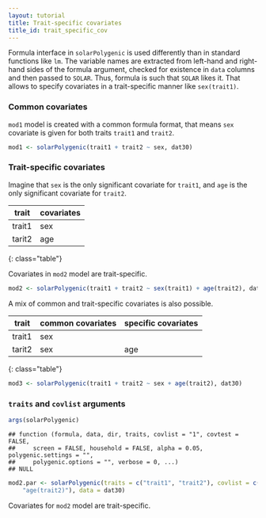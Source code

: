 ```yaml
---
layout: tutorial
title: Trait-specific covariates
title_id: trait_specific_cov
---
```






  



Formula interface in `solarPolygenic` is used differently than in standard functions like `lm`.
The variable names are extracted from left-hand and right-hand sides of the formula argument,
checked for existence in `data` columns and then passed to `SOLAR`.
Thus, formula is such that `SOLAR` likes it.
That allows to specify covariates in a trait-specific manner like `sex(trait1)`.

### Common covariates

`mod1` model is created with a common formula format,
that means `sex` covariate is given for both traits `trait1` and `trait2`.


~~~ r
mod1 <- solarPolygenic(trait1 + trait2 ~ sex, dat30)
~~~


### Trait-specific covariates

Imagine that `sex` is the only significant covariate for `trait1`,
and `age` is the only significant covariate for `trait2`.

| trait      |  covariates |
|------------|-------------|
| trait1     |      sex    |
| tarit2     |     age     |
{: class="table"}

Covariates in `mod2` model  are trait-specific.


~~~ r
mod2 <- solarPolygenic(trait1 + trait2 ~ sex(trait1) + age(trait2), dat30)
~~~


A mix of common and trait-specific covariates is also possible.

| trait      |  common covariates | specific covariates |
|------------|--------------------|---------------------|
| trait1     |      sex           |                     |
| tarit2     |      sex           | age                 |
{: class="table"}



~~~ r
mod3 <- solarPolygenic(trait1 + trait2 ~ sex + age(trait2), dat30)
~~~



### `traits` and `covlist` arguments


~~~ r
args(solarPolygenic)
~~~



~~~
## function (formula, data, dir, traits, covlist = "1", covtest = FALSE, 
##     screen = FALSE, household = FALSE, alpha = 0.05, polygenic.settings = "", 
##     polygenic.options = "", verbose = 0, ...) 
## NULL
~~~



~~~ r
mod2.par <- solarPolygenic(traits = c("trait1", "trait2"), covlist = c("sex(trait1)", 
    "age(trait2)"), data = dat30)
~~~


Covariates for `mod2` model  are trait-specific.
